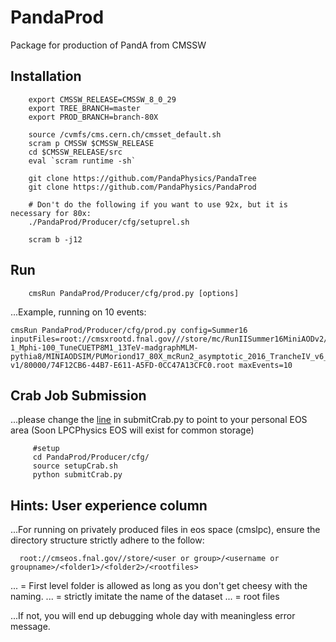 # PandaProd
Package for production of PandA from CMSSW

## Installation
```
    export CMSSW_RELEASE=CMSSW_8_0_29
    export TREE_BRANCH=master
    export PROD_BRANCH=branch-80X

    source /cvmfs/cms.cern.ch/cmsset_default.sh
    scram p CMSSW $CMSSW_RELEASE
    cd $CMSSW_RELEASE/src
    eval `scram runtime -sh`
    
    git clone https://github.com/PandaPhysics/PandaTree
    git clone https://github.com/PandaPhysics/PandaProd

    # Don't do the following if you want to use 92x, but it is necessary for 80x:
    ./PandaProd/Producer/cfg/setuprel.sh

    scram b -j12
```
## Run
```
    cmsRun PandaProd/Producer/cfg/prod.py [options]
```
...Example, running on 10 events:

    cmsRun PandaProd/Producer/cfg/prod.py config=Summer16 inputFiles=root://cmsxrootd.fnal.gov///store/mc/RunIISummer16MiniAODv2/TTbarDMJets_pseudoscalar_Mchi-1_Mphi-100_TuneCUETP8M1_13TeV-madgraphMLM-pythia8/MINIAODSIM/PUMoriond17_80X_mcRun2_asymptotic_2016_TrancheIV_v6_ext1-v1/80000/74F12CB6-44B7-E611-A5FD-0CC47A13CFC0.root maxEvents=10

## Crab Job Submission

...please change the [line](https://github.com/LPCPandaPhysics/PandaProd/blob/branch-80X/Producer/cfg/submitCrab.py#L45) in submitCrab.py to point to your personal EOS area (Soon LPCPhysics EOS will exist for common storage)
```
     #setup
     cd PandaProd/Producer/cfg/
     source setupCrab.sh
     python submitCrab.py
```
## Hints: User experience column
...For running on privately produced files in eos space (cmslpc), ensure the directory structure strictly adhere to the follow:
   ```  
     root://cmseos.fnal.gov//store/<user or group>/<username or groupname>/<folder1>/<folder2>/<rootfiles>
   ```
  ...<folder1> = First level folder is allowed as long as you don't get cheesy with the naming.
  ...<folder2> = strictly imitate the name of the dataset
  ...<folder3> = root files 
 
  ...If not, you will end up debugging whole day with meaningless error message.
